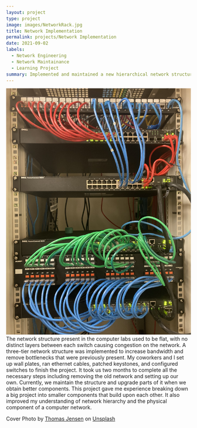 ```yaml
---
layout: project
type: project
image: images/NetworkRack.jpg
title: Network Implementation
permalink: projects/Network Implementation
date: 2021-09-02
labels:
  - Network Engineering
  - Network Maintainance
  - Learning Project
summary: Implemented and maintained a new hierarchical network structure for the computer labs in the Information Computer Sciences Department at the University of Hawaii.  
---
```

<div class="ui large rounded images">
  <img class="ui image" src="../images/Network-Maintenance.jpg">
</div>
The network structure present in the computer labs used to be flat, with no distinct layers between each switch causing congestion on the network. A three-tier network structure was implemented to increase bandwidth and remove bottlenecks that were previously present. My coworkers and I set up wall plates, ran ethernet cables, patched keystones, and configured switches to finish the project. It took us two months to complete all the necessary steps including removing the old network and setting up our own. Currently, we maintain the structure and upgrade parts of it when we obtain better components. 
This project gave me experience breaking down a big project into smaller components that build upon each other. It also improved my understanding of network hierarchy and the physical component of a computer network.

Cover Photo by <a href="https://unsplash.com/@thomasjsn?utm_source=unsplash&utm_medium=referral&utm_content=creditCopyText">Thomas Jensen</a> on <a href="https://unsplash.com/s/photos/network-rack?utm_source=unsplash&utm_medium=referral&utm_content=creditCopyText">Unsplash</a>
  
